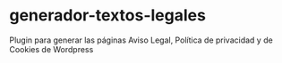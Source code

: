# generador-textos-legales
Plugin para generar las páginas Aviso Legal, Política de privacidad y de Cookies de Wordpress
